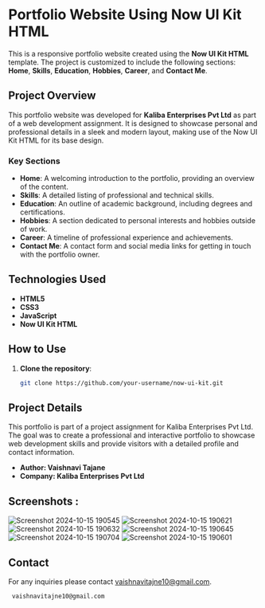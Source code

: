 # Portfolio Website Using Now UI Kit HTML

This is a responsive portfolio website created using the **Now UI Kit HTML** template. The project is customized to include the following sections: **Home**, **Skills**, **Education**, **Hobbies**, **Career**, and **Contact Me**.

## Project Overview

This portfolio website was developed for **Kaliba Enterprises Pvt Ltd** as part of a web development assignment. It is designed to showcase personal and professional details in a sleek and modern layout, making use of the Now UI Kit HTML for its base design.

### Key Sections
- **Home**: A welcoming introduction to the portfolio, providing an overview of the content.
- **Skills**: A detailed listing of professional and technical skills.
- **Education**: An outline of academic background, including degrees and certifications.
- **Hobbies**: A section dedicated to personal interests and hobbies outside of work.
- **Career**: A timeline of professional experience and achievements.
- **Contact Me**: A contact form and social media links for getting in touch with the portfolio owner.

## Technologies Used
- **HTML5**
- **CSS3**
- **JavaScript**
- **Now UI Kit HTML**

## How to Use

1. **Clone the repository**:
   ```bash
   git clone https://github.com/your-username/now-ui-kit.git

## Project Details
This portfolio is part of a project assignment for Kaliba Enterprises Pvt Ltd. The goal was to create a professional and interactive portfolio to showcase web development skills and provide visitors with a detailed profile and contact information. 
- **Author: Vaishnavi Tajane**
- **Company: Kaliba Enterprises Pvt Ltd**

## Screenshots :

![Screenshot 2024-10-15 190545](https://github.com/user-attachments/assets/f03a9848-7633-46ee-bc48-a6fc7298b1fc)
![Screenshot 2024-10-15 190621](https://github.com/user-attachments/assets/4651ddde-b9a5-4eb8-bcc9-495212a6d154)
![Screenshot 2024-10-15 190632](https://github.com/user-attachments/assets/978b8d8f-24cc-4d4b-8b19-af2abe843faa)
![Screenshot 2024-10-15 190645](https://github.com/user-attachments/assets/4989e155-fd4e-4e56-9f5b-214ff25f0a21)
![Screenshot 2024-10-15 190704](https://github.com/user-attachments/assets/58ce9741-afd8-489b-80d0-da2983f308b7)
![Screenshot 2024-10-15 190601](https://github.com/user-attachments/assets/77d09c96-2b15-49fa-9dfd-7aa967587989)
## Contact

For any inquiries please contact vaishnavitajne10@gmail.com.
```
 vaishnavitajne10@gmail.com

